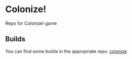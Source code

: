 # Colonize!
Repo for Colonize! game


## Builds
You can find some builds in the appropriate repo: [colonize](https://github.com/theonlytechnohead/colonize)
